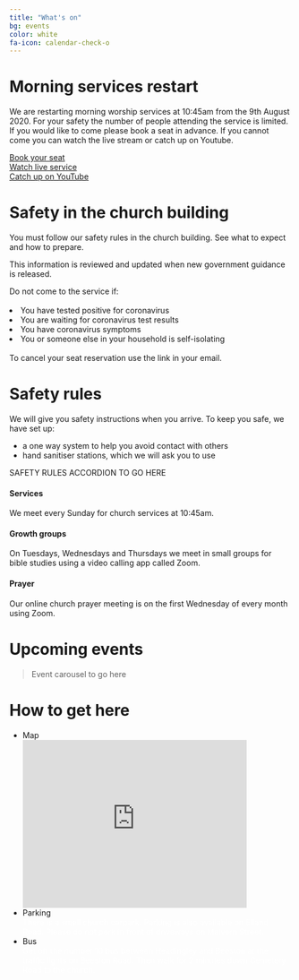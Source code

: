 ```yaml
---
title: "What's on"
bg: events
color: white
fa-icon: calendar-check-o
---
```


# Morning services restart
We are restarting morning worship services at 10:45am from the 9th August 2020. For your safety the number of people attending the service is limited. If you would like to come please book a seat in advance. If you cannot come you can watch the live stream or catch up on Youtube. 

  <div class="row features">
    <div class="col s12 m4 feature">
      <a class="waves-effect waves-light btn-large" href="https://www.google.com/">Book your seat</a>
    </div>
    <div class="col s12 m4 feature">
      <a class="waves-effect waves-light btn-large" href="https://www.google.com/">Watch live service</a>  
    </div>
    <div class="col s12 m4 feature">
      <a class="waves-effect waves-light btn-large" href="https://www.youtube.com/channel/UCALb0SwFaFdPY2gwOesvb_g/">Catch up on YouTube</a>
    </div>
  </div>


# Safety in the church building
You must follow our safety rules in the church building. See what to expect and how to prepare.

This information is reviewed and updated when new government guidance is released.

<div class="row">
  <div class="col s12">
    <div class="card-panel teal"> 
      <span class="white-text">
        Do not come to the service if:<br>
        <br>
          <li> You have tested positive for coronavirus </li>
          <li> You are waiting for coronavirus test results </li>
          <li> You have coronavirus symptoms </li>
          <li> You or someone else in your household is self-isolating </li>
        <br>
        To cancel your seat reservation use the link in your email.      
      </span>
    </div>
  </div>
</div>

# Safety rules
We will give you safety instructions when you arrive. To keep you safe, we have set up:

- a one way system to help you avoid contact with others
- hand sanitiser stations, which we will ask you to use

SAFETY RULES ACCORDION TO GO HERE

<div class="row features">
  <div class="col s12 m4 feature">
    <i class="fa fa-compass fa-4x">
    </i>
    <h4> Services </h4>
    <p class="feature-description"> We meet every Sunday for church services at 10:45am. </p>
  </div>
  <div class="col s12 m4 feature">
    <i class="fa fa-life-ring fa-4x">
    </i>
    <h4> Growth groups </h4>
    <p class="feature-description"> On Tuesdays, Wednesdays and Thursdays we meet in small groups for bible studies using a video calling app called Zoom. </p>
  </div>
  <div class="col s12 m4 feature">
    <i class="fa fa-arrow-circle-up fa-4x">
    </i>
    <h4> Prayer </h4>
    <p class="feature-description"> Our online church prayer meeting is on the first Wednesday of every month using Zoom. </p>
  </div>
</div>

# Upcoming events

<blockquote>
Event carousel to go here
</blockquote>

# How to get here

<ul class="map collapsible">
  <li>
    <div class="collapsible-header"><i class="fa fa-map-marker fa-4x"></i>Map</div>
    <div class="collapsible-body icontain"><iframe src="https://www.google.com/maps/embed?pb=!1m18!1m12!1m3!1d2357.4899775926147!2d-1.561419883667163!3d53.78076634978253!2m3!1f0!2f0!3f0!3m2!1i1024!2i768!4f13.1!3m3!1m2!1s0x48795e8490a77217%3A0x290545c46afc5b66!2sCity%20Evangelical%20Church%2C%20Leeds!5e0!3m2!1sen!2suk!4v1592462594306!5m2!1sen!2suk" width="400" height="300" frameborder="0" style="border:0;" allowfullscreen="" aria-hidden="false" tabindex="0"></iframe></div>
  </li>
  <li>
    <div class="collapsible-header"><i class="fa fa-car fa-4x"></i>Parking</div>
    <div class="collapsible-body"><span style="color:white">There is a small church carpark. Parking is also available on Elland Road. Please do not park in front of driveways on Malvern Street.</span></div>
  </li>
  <li>
    <div class="collapsible-header"><i class="fa fa-bus fa-4x"></i>Bus</div>
    <div class="collapsible-body"><span style="color:white">Get off the number 10 bus between Headingley and Beeston at the traffic lights on Beeston Road. Then walk for 2 minutes down Cemetery Road to the church.</span></div>
  </li>
</ul>
